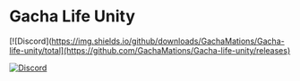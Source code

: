 # Gacha Life Unity

[![Discord](https://img.shields.io/github/downloads/GachaMations/Gacha-life-unity/total](https://github.com/GachaMations/Gacha-life-unity/releases)

[![Discord](https://img.shields.io/discord/970635565672308787?label=discord)](https://discord.gg/TtvZRQRX8n)
